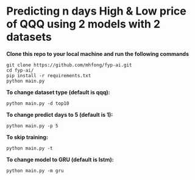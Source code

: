 # Predicting n days High & Low price of QQQ using 2 models with 2 datasets
  **Clone this repo to your local machine and run the following commands**
  ```
  git clone https://github.com/mhfong/fyp-ai.git
  cd fyp-ai/
  pip install -r requirements.txt
  python main.py
  ```
  **To change dataset type (default is qqq):**
  ```
  python main.py -d top10
  ```
  **To change predict days to 5 (default is 1):**
  ```
  python main.py -p 5
  ```
  **To skip training:**
  ```
  python main.py -t
  ```
  **To change model to GRU (default is lstm):**
  ```
  python main.py -m gru
  ```
